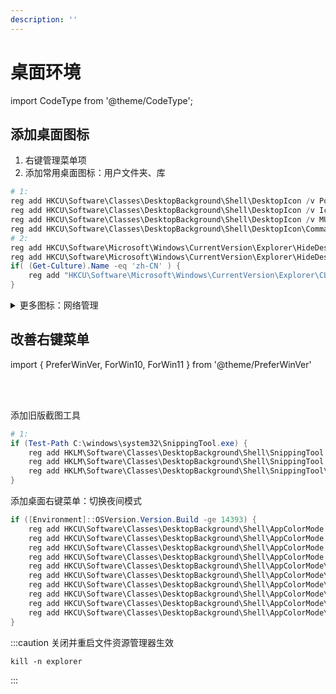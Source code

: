 ```yaml
---
description: ''
---
```


# 桌面环境

import CodeType from '@theme/CodeType';

<CodeType cmd>

## 添加桌面图标

</CodeType>

1. 右键管理菜单项
2. 添加常用桌面图标：用户文件夹、库

```powershell
# 1:
reg add HKCU\Software\Classes\DesktopBackground\Shell\DesktopIcon /v Position /t REG_SZ /d Bottom /f
reg add HKCU\Software\Classes\DesktopBackground\Shell\DesktopIcon /v Icon /t REG_SZ /d "imageres.dll,174" /f
reg add HKCU\Software\Classes\DesktopBackground\Shell\DesktopIcon /v MUIVerb /t REG_SZ /d "@desk.cpl,-112" /f
reg add HKCU\Software\Classes\DesktopBackground\Shell\DesktopIcon\Command /ve /t REG_SZ /d "control desk.cpl,,0" /f
# 2:
reg add HKCU\Software\Microsoft\Windows\CurrentVersion\Explorer\HideDesktopIcons\NewStartPanel /v "{59031A47-3F72-44A7-89C5-5595FE6B30EE}" /t REG_DWORD /d 0 /f
reg add HKCU\Software\Microsoft\Windows\CurrentVersion\Explorer\HideDesktopIcons\NewStartPanel /v "{031E4825-7B94-4dc3-B131-E946B44C8DD5}" /t REG_DWORD /d 0 /f
if( (Get-Culture).Name -eq 'zh-CN' ) {
    reg add "HKCU\Software\Microsoft\Windows\CurrentVersion\Explorer\CLSID\{59031A47-3F72-44A7-89C5-5595FE6B30EE}" /ve /t REG_SZ /d "用户目录" /f
}

```

<details><summary>更多图标：网络管理</summary>

```batch
reg add "HKCU\SOFTWARE\Microsoft\Windows\CurrentVersion\Explorer\Desktop\NameSpace\{7007ACC7-3202-11D1-AAD2-00805FC1270E}" /f
reg add "HKCU\Software\Classes\CLSID\{7007ACC7-3202-11D1-AAD2-00805FC1270E}\DefaultIcon" /ve /t REG_EXPAND_SZ /d "imageres.dll,114" /f

```

</details>


<CodeType cmd>

## 改善右键菜单

</CodeType>

import { PreferWinVer, ForWin10, ForWin11 } from '@theme/PreferWinVer'

<br/><PreferWinVer win10 win11><br/>

<ForWin10>

添加旧版截图工具

```powershell
# 1:
if (Test-Path C:\windows\system32\SnippingTool.exe) {
    reg add HKLM\Software\Classes\DesktopBackground\Shell\SnippingTool /v MUIVerb /t REG_SZ /d "@snippingTool.exe,-101" /f
    reg add HKLM\Software\Classes\DesktopBackground\Shell\SnippingTool /v Icon /t REG_SZ /d "snippingTool.exe,0" /f
    reg add HKLM\Software\Classes\DesktopBackground\Shell\SnippingTool\Command /ve /t REG_SZ /d snippingTool.exe /f
}
```

</ForWin10>

</PreferWinVer>

添加桌面右键菜单：切换夜间模式

```powershell
if ([Environment]::OSVersion.Version.Build -ge 14393) {
    reg add HKCU\Software\Classes\DesktopBackground\Shell\AppColorMode /v MUIVerb /t REG_SZ /d 夜间模式 /f
    reg add HKCU\Software\Classes\DesktopBackground\Shell\AppColorMode /v SubCommands /t REG_SZ /d '""' /f
    reg add HKCU\Software\Classes\DesktopBackground\Shell\AppColorMode /v Icon /t REG_SZ /d "imageres.dll,96" /f
    reg add HKCU\Software\Classes\DesktopBackground\Shell\AppColorMode /v Position /t REG_SZ /d bottom /f
    reg add HKCU\Software\Classes\DesktopBackground\Shell\AppColorMode\Shell\Item0 /v Icon /t REG_SZ /d "imageres.dll,-5411" /f
    reg add HKCU\Software\Classes\DesktopBackground\Shell\AppColorMode\Shell\Item0 /v MUIVerb /t REG_SZ /d 关闭 /f
    reg add HKCU\Software\Classes\DesktopBackground\Shell\AppColorMode\Shell\Item0\Command /ve /t REG_SZ /d "Reg Add HKCU\SOFTWARE\Microsoft\Windows\CurrentVersion\Themes\Personalize /v AppsUseLightTheme /t REG_DWORD /d 1 /f" /f
    reg add HKCU\Software\Classes\DesktopBackground\Shell\AppColorMode\Shell\Item1 /v MUIVerb /t REG_SZ /d 激活 /f
    reg add HKCU\Software\Classes\DesktopBackground\Shell\AppColorMode\Shell\Item1 /v Icon /t REG_SZ /d "imageres.dll,-5412" /f
    reg add HKCU\Software\Classes\DesktopBackground\Shell\AppColorMode\Shell\Item1\Command /ve /t REG_SZ /d "Reg Add HKCU\SOFTWARE\Microsoft\Windows\CurrentVersion\Themes\Personalize /v AppsUseLightTheme /t REG_DWORD /d 0 /f" /f
}
```

:::caution 关闭并重启文件资源管理器生效

<CodeType pwsh>

    kill -n explorer

</CodeType>

:::
